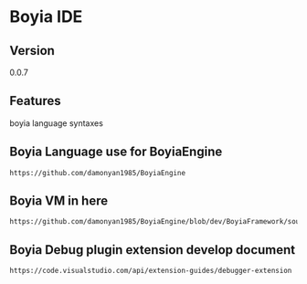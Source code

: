 # Boyia IDE

## Version
0.0.7

## Features
boyia language syntaxes

## Boyia Language use for BoyiaEngine
```
https://github.com/damonyan1985/BoyiaEngine
```

## Boyia VM in here
```
https://github.com/damonyan1985/BoyiaEngine/blob/dev/BoyiaFramework/source/boyia/kernel/vm/core/BoyiaCore.cpp
```

## Boyia Debug plugin extension develop document
```
https://code.visualstudio.com/api/extension-guides/debugger-extension
```
